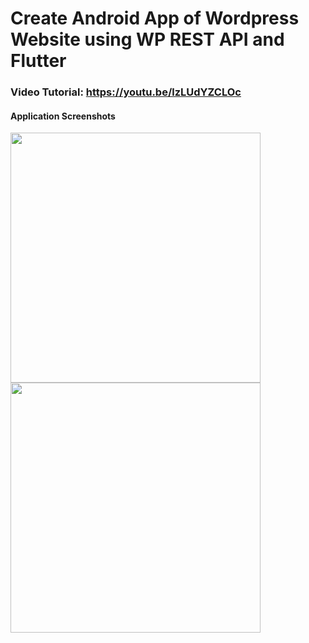 # Create Android App of Wordpress Website using WP REST API and Flutter
### Video Tutorial: https://youtu.be/lzLUdYZCLOc
#### Application Screenshots


<img src="https://github.com/geekyshow1/flutter_wordpress_api_get_post/blob/master/1.png" width="400" />
<img src="https://github.com/geekyshow1/flutter_wordpress_api_get_post/blob/master/2.png" width="400" />
